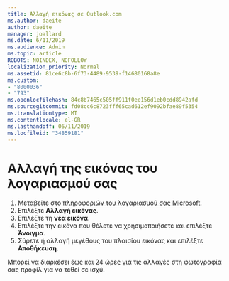 ```yaml
---
title: Αλλαγή εικόνας σε Outlook.com
ms.author: daeite
author: daeite
manager: joallard
ms.date: 6/11/2019
ms.audience: Admin
ms.topic: article
ROBOTS: NOINDEX, NOFOLLOW
localization_priority: Normal
ms.assetid: 81ce6c8b-6f73-4489-9539-f14680168a8e
ms.custom:
- "8000036"
- "793"
ms.openlocfilehash: 84c8b7465c505ff911f0ee156d1eb0cdd8942afd
ms.sourcegitcommit: fd08cc6c8723fff65cad612ef9092bfae89f5354
ms.translationtype: MT
ms.contentlocale: el-GR
ms.lasthandoff: 06/11/2019
ms.locfileid: "34859181"
---
```

# <a name="change-your-account-picture"></a>Αλλαγή της εικόνας του λογαριασμού σας

1. Μεταβείτε στο [πληροφοριών του λογαριασμού σας Microsoft](https://go.microsoft.com/fwlink/p/?linkid=860841).
2. Επιλέξτε **Αλλαγή εικόνας**.
3. Επιλέξτε τη **νέα εικόνα**.
4. Επιλέξτε την εικόνα που θέλετε να χρησιμοποιήσετε και επιλέξτε **Άνοιγμα**.
5. Σύρετε ή αλλαγή μεγέθους του πλαισίου εικόνας και επιλέξτε **Αποθήκευση**.

Μπορεί να διαρκέσει έως και 24 ώρες για τις αλλαγές στη φωτογραφία σας προφίλ για να τεθεί σε ισχύ.